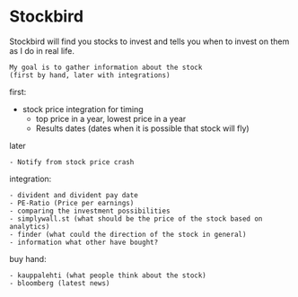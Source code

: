 # Stockbird

Stockbird will find you stocks to invest and tells you when to invest on them as I do in real life.

	My goal is to gather information about the stock
	(first by hand, later with integrations)

first:

   - stock price integration for timing
	 - top price in a year, lowest price in a year
	 - Results dates (dates when it is possible that stock will fly)

later

	- Notify from stock price crash

integration:

	- divident and divident pay date
	- PE-Ratio (Price per earnings)
	- comparing the investment possibilities
	- simplywall.st (what should be the price of the stock based on analytics)
	- finder (what could the direction of the stock in general)
	- information what other have bought?

buy hand:

	- kauppalehti (what people think about the stock)
	- bloomberg (latest news)
